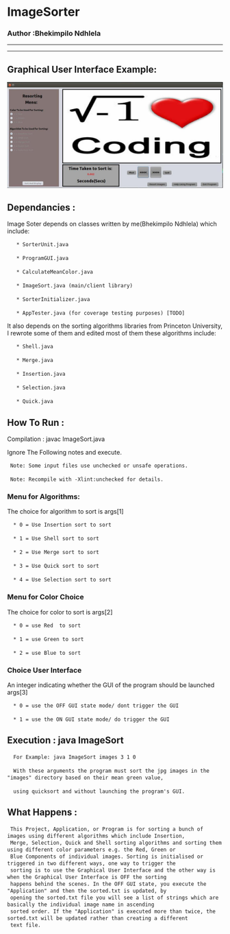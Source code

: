 # ImageSorter
### Author          :Bhekimpilo Ndhlela
*********************************************************************************************************************
*********************************************************************************************************************

## Graphical User Interface Example:
 ![Alt text](example_image.jpg)

## Dependancies	:

Image Soter depends on classes written by me(Bhekimpilo Ndhlela) which include:

       * SorterUnit.java

       * ProgramGUI.java

       * CalculateMeanColor.java

       * ImageSort.java (main/client library)

       * SorterInitializer.java

       * AppTester.java (for coverage testing purposes) [TODO]


It also depends on the sorting algorithms libraries from Princeton University, I rewrote some of them and edited most of them these algorithms include:

       * Shell.java

       * Merge.java

       * Insertion.java

       * Selection.java

       * Quick.java


## How To Run	:
Compilation	: javac ImageSort.java

Ignore The Following notes and execute.

     Note: Some input files use unchecked or unsafe operations.

     Note: Recompile with -Xlint:unchecked for details.


### Menu for Algorithms:

The choice for algorithm to sort is args[1]

      * 0 = Use Insertion sort to sort

      * 1 = Use Shell sort to sort

      * 2 = Use Merge sort to sort

      * 3 = Use Quick sort to sort

      * 4 = Use Selection sort to sort

### Menu for Color Choice

The choice for color to sort is args[2]

      * 0 = use Red  to sort

      * 1 = use Green to sort

      * 2 = use Blue to sort


### Choice User Interface

An integer indicating whether the GUI of the program should be launched args[3]

      * 0 = use the OFF GUI state mode/ dont trigger the GUI

      * 1 = use the ON GUI state mode/ do trigger the GUI


##  Execution	: java ImageSort <Image Path> <algorithmToUse> <colorToUse when sorting> <GUIstate>

      For Example: java ImageSort images 3 1 0

      With these arguments the program must sort the jpg images in the "images" directory based on their mean green value,

      using quicksort and without launching the program's GUI.


## What Happens	:

     This Project, Application, or Program is for sorting a bunch of images using different algorithms which include Insertion,
     Merge, Selection, Quick and Shell sorting algorithms and sorting them using different color parameters e.g. the Red, Green or
     Blue Components of individual images. Sorting is initialised or triggered in two different ways, one way to trigger the
     sorting is to use the Graphical User Interface and the other way is when the Graphical User Interface is OFF the sorting
     happens behind the scenes. In the OFF GUI state, you execute the "Application" and then the sorted.txt is updated, by
     opening the sorted.txt file you will see a list of strings which are basically the individual image name in ascending
     sorted order. If the "Application" is executed more than twice, the sorted.txt will be updated rather than creating a different
     text file.
